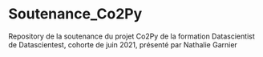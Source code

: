 # Soutenance_Co2Py
Repository de la soutenance du projet Co2Py de la formation Datascientist de Datascientest, cohorte de juin 2021, présenté par Nathalie Garnier
